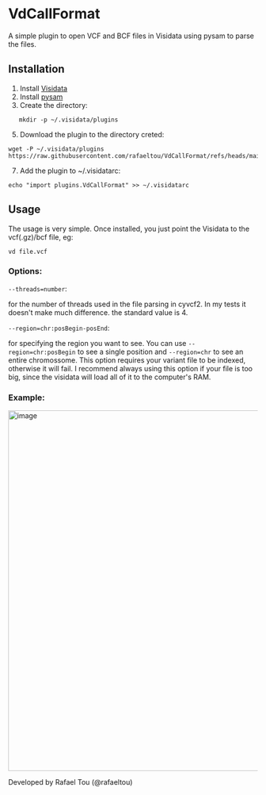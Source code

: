 # VdCallFormat
A simple plugin to open VCF and BCF files in Visidata using pysam to parse the files.

## Installation

1) Install [Visidata](https://github.com/saulpw/visidata)
2) Install [pysam](https://github.com/pysam-developers/pysam)
3) Create the directory:
```
   mkdir -p ~/.visidata/plugins
```
5) Download the plugin to the directory creted:
```
wget -P ~/.visidata/plugins https://raw.githubusercontent.com/rafaeltou/VdCallFormat/refs/heads/main/VdCallFormat.py
```
7) Add the plugin to  ~/.visidatarc:
```
echo "import plugins.VdCallFormat" >> ~/.visidatarc
```

## Usage

The usage is very simple. Once installed, you just point the Visidata to the vcf(.gz)/bcf file, eg: 
```
vd file.vcf
```

### Options:

```--threads=number```:

for the number of threads used in the file parsing in cyvcf2. In my tests it doesn't make much difference. the standard value is 4.


```--region=chr:posBegin-posEnd```:

for specifying the region you want to see. You can use ```--region=chr:posBegin``` to see a single position and ```--region=chr``` to see an entire chromossome. This option requires your variant file to be indexed, otherwise it will fail. I recommend always using this option if your file is too big, since the visidata will load all of it to the computer's RAM.




### Example:
<img width="1167" height="727" alt="image" src="https://github.com/user-attachments/assets/c896321c-bb8c-4bd9-beb5-5fde1dd82f2e" />



Developed by Rafael Tou (@rafaeltou)
